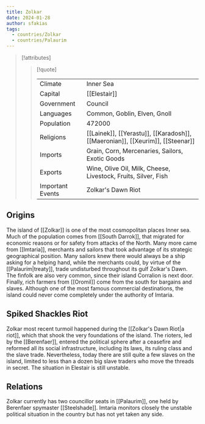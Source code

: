 ```yaml
---
title: Zolkar
date: 2024-01-28
author: sfakias
tags:
  - countries/Zolkar
  - countries/Palaurim
---
```


> [!attributes]
> 
> > [!quote]
> >
> > | | |
> > | --- | --- |
> > | Climate | Inner Sea |
> > | Capital | [[Elestair]] |
> > | Government | Council |
> > | Languages | Common, Goblin, Elven, Gnoll |
> > | Population | 472000 |
> > | Religions | [[Lainek]], [[Yerastu]], [[Karadosh]], [[Maeronian]], [[Xeurim]], [[Steenar]] |
> > | Imports | Grain, Corn, Mercenaries, Sailors, Exotic Goods |
> > | Exports | Wine, Olive Oil, Milk, Cheese, Livestock, Fruits, Silver, Fish |
> > | Important Events | Zolkar's Dawn Riot |

## Origins

The island of [[Zolkar]] is one of the most cosmopolitan places Inner sea. Much of the population comes from [[South Darrok]], that migrated for economic reasons or for safety from attacks of the North. Many more came from [[Imtaria]], merchants and sailors that took advantage of its strategic geographical position. Many sailors knew there would always be a ship asking for a helping hand, while the merchants could, by virtue of the [[Palaurim|treaty]], trade undisturbed throughout its gulf Zolkar's Dawn. The finfolk are also very common, since their island Corralion is next door. Finally, rich farmers from [[Oromil]] come from the south for bargains and slaves. Although one of the most famous commercial destinations, the island could never come completely under the authority of Imtaria.

## Spiked Shackles Riot

Zolkar most recent turmoil happened during the [[Zolkar's Dawn Riot|a riot]], which that shook the very foundations of the island. The rioters, led by the [[Berenfaer]], entered the political sphere after a ceasefire and reformed all its social infrastructure, including its laws, its ruling class and the slave trade. Nevertheless, today there are still quite a few slaves on the island, limited to less than a dozen big slave traders who move the threads in secret. The situation in Elestair is still unstable.

## Relations

Zolkar currently has two councillor seats in [[Palaurim]], one held by Berenfaer spymaster [[Steelshade]]. Imtaria monitors closely the unstable political situation in the country but has not yet taken any side.